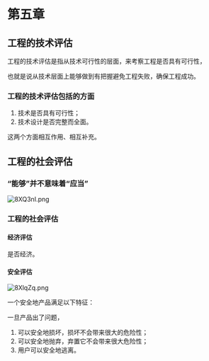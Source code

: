 # 第五章
## 工程的技术评估
工程的技术评估是指从技术可行性的层面，来考察工程是否具有可行性，

也就是说从技术层面上能够做到有把握避免工程失败，确保工程成功。
### 工程的技术评估包括的方面
1. 技术是否具有可行性；
2. 技术设计是否完整而全面。

这两个方面相互作用、相互补充。
## 工程的社会评估
### “能够”并不意味着“应当”
![8XQ3nI.png](https://s1.ax1x.com/2020/03/25/8XQ3nI.png) 
### 工程的社会评估
#### 经济评估
是否经济。

#### 安全评估
![8XlqZq.png](https://s1.ax1x.com/2020/03/25/8XlqZq.png)

一个安全地产品满足以下特征：

一旦产品出了问题，

1. 可以安全地损坏，损坏不会带来很大的危险性；
2. 可以安全地抛弃，弃置它不会带来很大危险性；
3. 用户可以安全地逃离。
